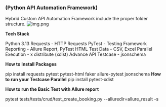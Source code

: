 ### (Python API Automation Framework)

Hybrid Custom API Automation Framework include the proper folder structure.
![img.png](img.png)

**Tech Stack**

Python 3.13
Requests - HTTP Requests
PyTest - Testing Framework
Reporting - Allure Report, PyTest HTML
Test Data - CSV, Excel
Parallel Execution - x distribute (xdist)
Advance API Testcase - jsonschema

**How to Install Packages**

pip install requests pytest pytest-html faker allure-pytest jsonschema
**How to run your Testcase Parallel**
pip install pytest-xdist 

**How to run the Basic Test with Allure report**

 pytest tests/tests/crud/test_create_booking.py  --alluredir=allure_result -s
